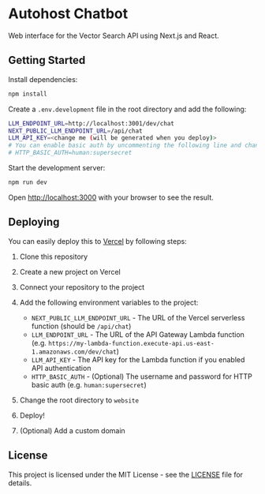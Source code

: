 # Autohost Chatbot

Web interface for the Vector Search API using Next.js and React.

## Getting Started

Install dependencies:

```bash
npm install
```

Create a `.env.development` file in the root directory and add the following:

```bash
LLM_ENDPOINT_URL=http://localhost:3001/dev/chat
NEXT_PUBLIC_LLM_ENDPOINT_URL=/api/chat
LLM_API_KEY=<change me (will be generated when you deploy)>
# You can enable basic auth by uncommenting the following line and changing the username and password
# HTTP_BASIC_AUTH=human:supersecret
```

Start the development server:

```bash
npm run dev
```

Open [http://localhost:3000](http://localhost:3000) with your browser to see the result.

## Deploying

You can easily deploy this to [Vercel](https://vercel.com/) by following steps:

1. Clone this repository
2. Create a new project on Vercel
3. Connect your repository to the project
4. Add the following environment variables to the project:
   
   - `NEXT_PUBLIC_LLM_ENDPOINT_URL` - The URL of the Vercel serverless function (should be `/api/chat`)
   - `LLM_ENDPOINT_URL` - The URL of the API Gateway Lambda function (e.g. `https://my-lambda-function.execute-api.us-east-1.amazonaws.com/dev/chat`)
   - `LLM_API_KEY` - The API key for the Lambda function if you enabled API authentication
   - `HTTP_BASIC_AUTH` - (Optional) The username and password for HTTP basic auth (e.g. `human:supersecret`)
5. Change the root directory to `website`
6. Deploy!
7. (Optional) Add a custom domain

## License

This project is licensed under the MIT License - see the [LICENSE](LICENSE) file for details.